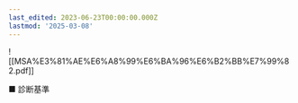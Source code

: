 ```yaml
---
last_edited: 2023-06-23T00:00:00.000Z
lastmod: '2025-03-08'
---
```





  

  

  

![[MSA%E3%81%AE%E6%A8%99%E6%BA%96%E6%B2%BB%E7%99%82.pdf]]

  

  

■ 診断基準
